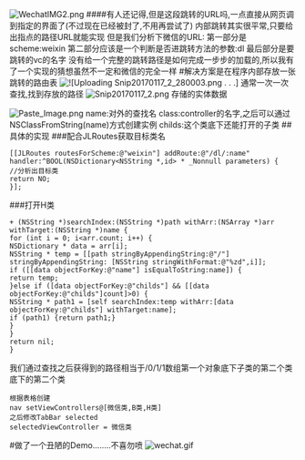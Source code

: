 ![WechatIMG2.png](http://upload-images.jianshu.io/upload_images/3258209-980a5498c083432d.png?imageMogr2/auto-orient/strip%7CimageView2/2/w/1240)
####有人还记得,但是这段跳转的URL吗,一点直接从网页调到指定的界面了(不过现在已经被封了,不用再尝试了)
内部跳转其实很平常,只要给出指点的路径URL就能实现
但是我们分析下微信的URL:
第一部分是scheme:weixin
第二部分应该是一个判断是否进跳转方法的参数:dl
最后部分是要跳转的vc的名字
没有给一个完整的跳转路径是如何完成一步步的加载的,所以我有了一个实现的猜想虽然不一定和微信的完全一样
#解决方案是在程序内部存放一张跳转的路由表
![
![Uploading Snip20170117_2_280003.png . . .]
](http://upload-images.jianshu.io/upload_images/3258209-90007dca948e2138.png?imageMogr2/auto-orient/strip%7CimageView2/2/w/1240)
通常一次一次查找,找到存放的路径
![Snip20170117_2.png](http://upload-images.jianshu.io/upload_images/3258209-b025d86b79745138.png?imageMogr2/auto-orient/strip%7CimageView2/2/w/1240)
存储的实体数据

![Paste_Image.png](http://upload-images.jianshu.io/upload_images/3258209-7333c79949c21d3c.png?imageMogr2/auto-orient/strip%7CimageView2/2/w/1240)
name:对外的查找名
class:controller的名字,之后可以通过NSClassFromString(name)方式创建实例
childs:这个类底下还能打开的子类
##具体的实现
###配合JLRoutes获取目标类名
```
[[JLRoutes routesForScheme:@"weixin"] addRoute:@"/dl/:name" handler:^BOOL(NSDictionary<NSString *,id> * _Nonnull parameters) {
//分析出目标类
return NO;
}];
```

###打开H类
```
+ (NSString *)searchIndex:(NSString *)path withArr:(NSArray *)arr withTarget:(NSString *)name {
for (int i = 0; i<arr.count; i++) {
NSDictionary * data = arr[i];
NSString * temp = [[path stringByAppendingString:@"/"] stringByAppendingString: [NSString stringWithFormat:@"%zd",i]];
if ([[data objectForKey:@"name"] isEqualToString:name]) {
return temp;
}else if ([data objectForKey:@"childs"] && [[data objectForKey:@"childs"]count]>0) {
NSString * path1 = [self searchIndex:temp withArr:[data objectForKey:@"childs"] withTarget:name];
if (path1) {return path1;}
}
}
return nil;
}
```
我们通过查找之后获得到的路径相当于/0/1/1数组第一个对象底下子类的第二个类底下的第二个类
```
根据表格创建
nav setViewControllers@[微信类,B类,H类]
之后修改TabBar selected
selectedViewController = 微信类
```
#做了一个丑陋的Demo........不喜勿喷
![wechat.gif](http://upload-images.jianshu.io/upload_images/3258209-3b37b109e1ae77d0.gif?imageMogr2/auto-orient/strip)





